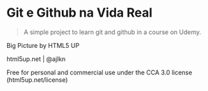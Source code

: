 # Git e Github na Vida Real

> A simple project to learn git and github in a course on Udemy.

Big Picture by HTML5 UP

html5up.net | @ajlkn

Free for personal and commercial use under the CCA 3.0 license (html5up.net/license)

